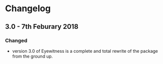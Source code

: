# Changelog

## 3.0 - 7th Feburary 2018

### Changed
- version 3.0 of Eyewitness is a complete and total rewrite of the package from the ground up.
